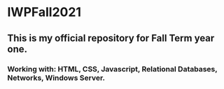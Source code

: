 # IWPFall2021
## This is my official repository for Fall Term year one.
### Working with: HTML, CSS, Javascript, Relational Databases, Networks, Windows Server.